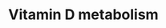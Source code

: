---
annotations:
- id: CL:0002620
  parent: animal cell
  type: Cell Type Ontology
  value: skin fibroblast
- id: PW:0001011
  parent: classic metabolic pathway
  type: Pathway Ontology
  value: vitamin D metabolic pathway
- id: DOID:10609
  type: Disease Ontology
  value: rickets
- id: PW:0000135
  parent: classic metabolic pathway
  type: Pathway Ontology
  value: metabolic pathway of cofactors, vitamins, nutrients
- id: CL:1000497
  parent: animal cell
  type: Cell Type Ontology
  value: kidney cell
- id: DOID:10573
  type: Disease Ontology
  value: osteomalacia
- id: CL:0000182
  parent: native cell
  type: Cell Type Ontology
  value: hepatocyte
authors:
- Mkutmon
- MaintBot
- Eweitz
communities:
- Renal_Genomics
description: Photochemical synthesis of vitamin D3 (cholecalciferol, D3) occurs cutaneously
  where pro-vitamin D3 (7-dehydrocholesterol) is converted to pre-vitamin D3 (pre-D3)
  in response to ultraviolet B (sunlight) exposure. DHCR7 encodes the enzyme 7-dehydrocholesterol
  (7-DHC) reductase, which converts 7-DHC to cholesterol, thereby removing the substrate
  from the synthetic pathway of vitamin D3, a precursor of 25-hydroxyvitamin D3.The
  finding that common variants at DHCR7 are strongly associated with circulating 25-hydroxyvitamin
  D concentrations suggests that this enzyme could have a larger role in regulation
  of vitamin D status than has previously been recognised. Vitamin D3, obtained from
  the isomerization of pre-vitamin D3 in the epidermal basal layers or intestinal
  absorption of natural and fortified foods and supplements, binds to vitamin D-binding
  protein (DBP) in the bloodstream, and is transported to the liver. D3 is hydroxylated
  by liver 25-hydroxylases (25-OHase). The resultant 25-hydroxycholecalciferol (25(OH)D3)
  is 1-hydroxylated in the kidney by 25-hydroxyvitamin D3-1 -hydroxylase (1-OHase).
  This yields the active secosteroid 1 ,25(OH)2D3 (calcitriol), which has different
  effects on various target tissues. The synthesis of 1,25(OH)2D3 from 25(OH)D3 is
  stimulated by parathyroid hormone (PTH) and suppressed by Ca2+, Pi and 1,25(OH)2D3
  itself. The rate-limiting step in catabolism is the degradation of 25(OH)D3 and
  1,25(OH)2D3 to 24,25(OH)D3 and 1,24,25(OH)2D3, respectively,which occurs through
  24-hydroxylation by 25-hydroxyvitamin D 24-hydroxylase (24-OHase), encoded by the
  CYP24A1 gene. 24,25(OH)D3 and 1,24,25(OH)2D3 are consequently excreted. Vitamin
  D activity is mediated through binding of 1,25(OH)2D3 to the vitamin D receptor
  (VDR), which can regulate transcription of other genes involved in cell regulation,
  growth, and immunity. VDR modulates the expression of genes by forming a heterodimer
  complex with retinoid-X-receptors (RXR).
last-edited: 2021-05-21
organisms:
- Bos taurus
redirect_from:
- /index.php/Pathway:WP3162
- /instance/WP3162
- /instance/WP3162_r117629
revision: r117629
schema-jsonld:
- '@context': https://schema.org/
  '@id': https://wikipathways.github.io/pathways/WP3162.html
  '@type': Dataset
  creator:
    '@type': Organization
    name: WikiPathways
  description: Photochemical synthesis of vitamin D3 (cholecalciferol, D3) occurs
    cutaneously where pro-vitamin D3 (7-dehydrocholesterol) is converted to pre-vitamin
    D3 (pre-D3) in response to ultraviolet B (sunlight) exposure. DHCR7 encodes the
    enzyme 7-dehydrocholesterol (7-DHC) reductase, which converts 7-DHC to cholesterol,
    thereby removing the substrate from the synthetic pathway of vitamin D3, a precursor
    of 25-hydroxyvitamin D3.The finding that common variants at DHCR7 are strongly
    associated with circulating 25-hydroxyvitamin D concentrations suggests that this
    enzyme could have a larger role in regulation of vitamin D status than has previously
    been recognised. Vitamin D3, obtained from the isomerization of pre-vitamin D3
    in the epidermal basal layers or intestinal absorption of natural and fortified
    foods and supplements, binds to vitamin D-binding protein (DBP) in the bloodstream,
    and is transported to the liver. D3 is hydroxylated by liver 25-hydroxylases (25-OHase).
    The resultant 25-hydroxycholecalciferol (25(OH)D3) is 1-hydroxylated in the kidney
    by 25-hydroxyvitamin D3-1 -hydroxylase (1-OHase). This yields the active secosteroid
    1 ,25(OH)2D3 (calcitriol), which has different effects on various target tissues.
    The synthesis of 1,25(OH)2D3 from 25(OH)D3 is stimulated by parathyroid hormone
    (PTH) and suppressed by Ca2+, Pi and 1,25(OH)2D3 itself. The rate-limiting step
    in catabolism is the degradation of 25(OH)D3 and 1,25(OH)2D3 to 24,25(OH)D3 and
    1,24,25(OH)2D3, respectively,which occurs through 24-hydroxylation by 25-hydroxyvitamin
    D 24-hydroxylase (24-OHase), encoded by the CYP24A1 gene. 24,25(OH)D3 and 1,24,25(OH)2D3
    are consequently excreted. Vitamin D activity is mediated through binding of 1,25(OH)2D3
    to the vitamin D receptor (VDR), which can regulate transcription of other genes
    involved in cell regulation, growth, and immunity. VDR modulates the expression
    of genes by forming a heterodimer complex with retinoid-X-receptors (RXR).
  keywords:
  - 7-Dehydro-cholesterol
  - CYP24A1
  - CYP27A1
  - CYP27B1
  - CYP2R1
  - Ca
  - Calcidiol
  - Calcitriol
  - Cholecalciferol
  - Cholesterol
  - DHCR7
  - GC
  - Inactive24,25-OH-vitamin D
  - PTH
  - Pi
  - Previtamin D3
  - RXRA
  - RXRB
  - VDR
  license: CC0
  name: Vitamin D metabolism
seo: CreativeWork
title: Vitamin D metabolism
wpid: WP3162
---
